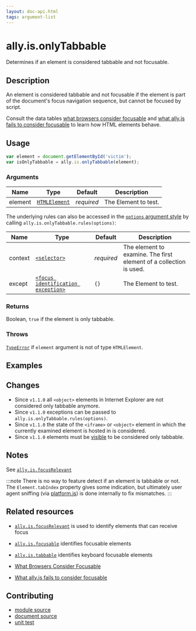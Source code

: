 ```yaml
---
layout: doc-api.html
tags: argument-list
---
```


# ally.is.onlyTabbable

Determines if an element is considered tabbable and not focusable.


## Description

An element is considered tabbable and not focusable if the element is part of the document's focus navigation sequence, but cannot be focused by script.

Consult the data tables [what browsers consider focusable](../../data-tables/focusable.md) and [what ally.js fails to consider focusable](../../data-tables/focusable.is.md) to learn how HTML elements behave.


## Usage

```js
var element = document.getElementById('victim');
var isOnlyTabbable = ally.is.onlyTabbable(element);
```

### Arguments

| Name | Type | Default | Description |
| ---- | ---- | ------- | ----------- |
| element | [`HTMLElement`](https://developer.mozilla.org/en/docs/Web/API/HTMLElement) | *required* | The Element to test. |

The underlying rules can also be accessed in the [`options` argument style](../concepts.md#Single-options-argument) by calling `ally.is.onlyTabbable.rules(options)`:

| Name | Type | Default | Description |
| ---- | ---- | ------- | ----------- |
| context | [`<selector>`](../concepts.md#Selector) | *required* | The element to examine. The first element of a collection is used. |
| except | [`<focus identification exception>`](../concepts.md#Focus-identification-exceptions) | `{}` | The Element to test. |

### Returns

Boolean, `true` if the element is only tabbable.

### Throws

[`TypeError`](https://developer.mozilla.org/en-US/docs/Web/JavaScript/Reference/Global_Objects/TypeError) if `element` argument is not of type `HTMLElement`.


## Examples


## Changes

* Since `v1.1.0` all `<object>` elements in Internet Explorer are not considered only tabbable anymore.
* Since `v1.1.0` exceptions can be passed to `ally.is.onlyTabbable.rules(options)`.
* Since `v1.1.0` the state of the `<iframe>` or `<object>` element in which the currently examined element is hosted in is considered.
* Since `v1.1.0` elements must be [visible](./visible.md) to be considered only tabbable.


## Notes

See [`ally.is.focusRelevant`](./focus-relevant.md#Notes)

:::note
There is no way to feature detect if an element is tabbable or not. The `Element.tabIndex` property gives some indication, but ultimately user agent sniffing (via [platform.js](https://github.com/bestiejs/platform.js/)) is done internally to fix mismatches.
:::


## Related resources

* [`ally.is.focusRelevant`](focus-relevant.md) is used to identify elements that can receive focus
* [`ally.is.focusable`](focusable.md) identifies focusable elements
* [`ally.is.tabbable`](tabbable.md) identifies keyboard focusable elements

* [What Browsers Consider Focusable](../../data-tables/focusable.md)
* [What ally.js fails to consider focusable](../../data-tables/focusable.is.md)


## Contributing

* [module source](https://github.com/medialize/ally.js/blob/master/src/is/only-tabbable.js)
* [document source](https://github.com/medialize/ally.js/blob/master/docs/api/is/only-tabbable.md)
* [unit test](https://github.com/medialize/ally.js/blob/master/test/unit/is.only-tabbable.test.js)

